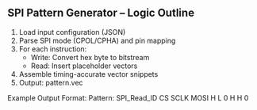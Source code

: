 ## SPI Pattern Generator – Logic Outline

1. Load input configuration (JSON)
2. Parse SPI mode (CPOL/CPHA) and pin mapping
3. For each instruction:
   - Write: Convert hex byte to bitstream
   - Read: Insert placeholder vectors
4. Assemble timing-accurate vector snippets
5. Output: pattern.vec

Example Output Format:
Pattern: SPI_Read_ID
  CS  SCLK  MOSI
  H    L     0
  H    H     0
